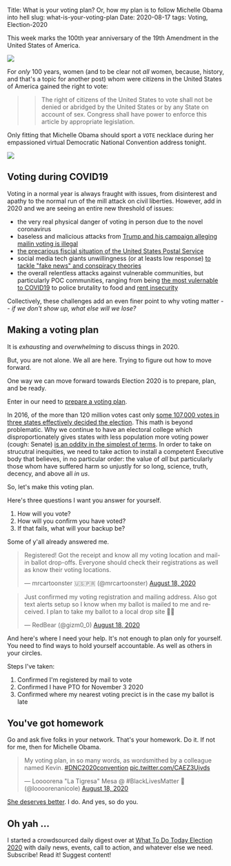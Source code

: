 Title: What is your voting plan? Or, how my plan is to follow Michelle Obama into hell
slug:  what-is-your-voting-plan
Date: 2020-08-17
tags: Voting, Election-2020

This week marks the 100th year anniversary of the 19th Amendment in the United States of America.

<img src="https://www.archives.gov/files/exhibits/featured-documents/amendment-19/images/kaiser-wilson-l.jpg">

For *only* 100 years, women (and to be clear not *all* women, because, history, and that's a topic for another post) whom were citizens in the United States of America gained the right to vote:

>> The right of citizens of the United States to vote shall not be denied or abridged by the United States or by any State on account of sex. Congress shall have power to enforce this article by appropriate legislation.

Only fitting that Michelle Obama should sport a `VOTE` necklace during her empassioned virtual Democratic National Convention address tonight. 

<img src="https://cdn.cnn.com/cnnnext/dam/assets/200817232549-michelle-obama-vote-necklace-exlarge-169.jpg">

## Voting during COVID19

Voting in a normal year is always fraught with issues, from disinterest and apathy to the normal run of the mill attack on civil liberties. However, add in 2020 and we are seeing an entire new threshold of issues:

- the very real physical danger of voting in person due to the novel coronavirus
- baseless and malicious attacks from [Trump and his campaign alleging mailin voting is illegal](https://www.politico.com/news/2020/08/03/trump-nevada-mail-voting-lawsuit-390878)
- [the precarious fiscial situation of the United States Postal Service](https://news.wttw.com/2020/08/16/pelosi-call-house-back-session-vote-usps-bill)
- social media tech giants unwillingness (or at leasts low response) [to tackle "fake news" and conspiracy theories](https://www.nytimes.com/2020/08/12/technology/google-facebook-coalition-us-election.html)
- the overall relentless attacks against vulnerable communities, but particularly POC communities, ranging from being [the most vulernable to COVID19](https://www.wbez.org/stories/a-perfect-storm-50-lives-and-4-zip-codes-tell-chicagos-story-of-covid-19-inequality/50b822ae-523e-47fa-a823-3c6a1c3ee12f) to police brutality to food and [rent insecurity](https://www.housingstudies.org/blog/Examining-the-Neighborhood-Level-Impact-of-COVID/)

Collectively, these challenges add an even finer point to why voting matter -- _if we don't show up, what else will we lose?_ 

## Making a voting plan

It is *exhausting* and *overwhelming* to discuss things in 2020. 

But, you are not alone. We all are here. Trying to figure out how to move forward.

One way we can move forward towards Election 2020 is to prepare, plan, and be ready. 

Enter in our need to [prepare a voting plan](https://www.ncjw.org/wp-content/uploads/2018/09/Create-a-Voting-Plan.pdf).

In 2016, of the more than 120 million votes cast only [some 107,000 votes in three states effectively decided the election](https://www.washingtonpost.com/graphics/politics/2016-election/swing-state-margins/). This math is beyond problematic. Why we continue to have an electoral college which disproportionately gives states with less population more voting power (cough: Senate) [is an oddity in the simplest of terms](https://www.sceneonradio.org/episode-31-turning-the-lens-seeing-white-part-1/). In order to take on strucutral inequities, we need to take action to install a competent Executive body that believes, in no particular order: the value of *all* but particularly those whom have suffered harm so unjustly for so long, science, truth, decency, and above all *in us*. 

So, let's make this voting plan.

Here's three questions I want you answer for yourself.

1. How will you vote?
2. How will you confirm you have voted?
3. If that fails, what will your backup be?

Some of y'all already answered me.

<blockquote class="twitter-tweet"><p lang="en" dir="ltr">Registered! Got the receipt and know all my voting location and mail-in ballot drop-offs. Everyone should check their registrations as well as know their voting locations.</p>&mdash; mrcartoonster 🇺🇸🇵🇷 (@mrcartoonster) <a href="https://twitter.com/mrcartoonster/status/1295559663493107712?ref_src=twsrc%5Etfw">August 18, 2020</a></blockquote> <script async src="https://platform.twitter.com/widgets.js" charset="utf-8"></script> 

<blockquote class="twitter-tweet"><p lang="en" dir="ltr">Just confirmed my voting registration and mailing address. Also got text alerts setup so I know when my ballot is mailed to me and received. I plan to take my ballot to a local drop site 👍🏻</p>&mdash; RedBear (@gizm0_0) <a href="https://twitter.com/gizm0_0/status/1295560853593264128?ref_src=twsrc%5Etfw">August 18, 2020</a></blockquote> <script async src="https://platform.twitter.com/widgets.js" charset="utf-8"></script> 

And here's where I need your help. It's not enough to plan only for yourself. You need to find ways to hold yourself accountable. As well as others in your circles.

Steps I've taken:

1. Confirmed I'm registered by mail to vote
2. Confirmed I have PTO for November 3 2020
3. Confirmed where my nearest voting precict is in the case my ballot is late

## You've got homework

Go and ask five folks in your network. That's your homework. Do it. If not for me, then for Michelle Obama.

<blockquote class="twitter-tweet"><p lang="en" dir="ltr">My voting plan, in so many words, as wordsmithed by a colleague named Kevin. <a href="https://twitter.com/hashtag/DNC2020convention?src=hash&amp;ref_src=twsrc%5Etfw">#DNC2020convention</a> <a href="https://t.co/CAEZ3Ujvds">pic.twitter.com/CAEZ3Ujvds</a></p>&mdash; Loooorena &quot;La Tigresa&quot; Mesa @ #BlackLivesMatter 🖤 (@loooorenanicole) <a href="https://twitter.com/loooorenanicole/status/1295561304007233536?ref_src=twsrc%5Etfw">August 18, 2020</a></blockquote> <script async src="https://platform.twitter.com/widgets.js" charset="utf-8"></script> 

[She deserves better](https://www.vox.com/2020/8/18/21373174/michelle-obama-dnc-speech-trump). I do. And yes, so do you.

## Oh yah ...

I started a crowdsourced daily digest over at [What To Do Today Election 2020](http://wtdtodayelection2020.us/) with daily news, events, call to action, and whatever else we need. Subscribe! Read it! Suggest content! 

